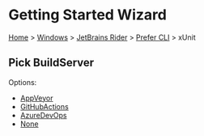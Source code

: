 # Getting Started Wizard

[Home](/docs/wiz/readme.md) > [Windows](Windows.md) > [JetBrains Rider](Windows_Rider.md) > [Prefer CLI](Windows_Rider_Cli.md) > xUnit

## Pick BuildServer

Options:
 * [AppVeyor](Windows_Rider_Cli_xUnit_AppVeyor.md)
 * [GitHubActions](Windows_Rider_Cli_xUnit_GitHubActions.md)
 * [AzureDevOps](Windows_Rider_Cli_xUnit_AzureDevOps.md)
 * [None](Windows_Rider_Cli_xUnit_None.md)
